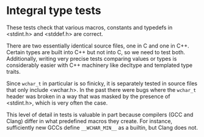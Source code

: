 # Integral type tests

These tests check that various macros, constants and typedefs in
<stdint.h> and <stddef.h> are correct.

There are two essentially identical source files, one in C and one in
C++. Certain types are built into C++ but not into C, so we need to
test both. Additionally, writing very precise tests comparing values
or types is considerably easier with C++ machinery like decltype and
templated type traits.

Since `wchar_t` in particular is so finicky, it is separately tested
in source files that only include <wchar.h>. In the past there were
bugs where the `wchar_t` header was broken in a way that was masked by
the presence of <stdint.h>, which is very often the case.

This level of detail in tests is valuable in part because compilers
(GCC and Clang) differ in what predefined macros they create. For
instance, sufficiently new GCCs define `__WCHAR_MIN__` as a builtin,
but Clang does not.
